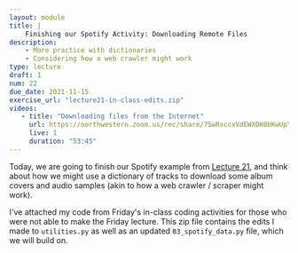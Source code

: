 ```yaml
---
layout: module
title: |
    Finishing our Spotify Activity: Downloading Remote Files
description:
    - More practice with dictionaries
    - Considering how a web crawler might work
type: lecture
draft: 1
num: 22
due_date: 2021-11-15
exercise_url: "lecture21-in-class-edits.zip"
videos:
   - title: "Downloading files from the Internet"
     url: https://northwestern.zoom.us/rec/share/7SwRsccxVdEWX0H8bKwUpYY2yAOrg8VQhk099dQ1_7Fmia5Gxy4RIZvC8BY4ZSp3.eJzX8WkKIELFm8TL?startTime=1604938761000
     live: 1
     duration: "53:45"
---
```


Today, we are going to finish our Spotify example from [Lecture 21](week08-lecture03), and think about how we might use a dictionary of tracks to download some album covers and audio samples (akin to how a web crawler / scraper might work).

I've attached my code from Friday's in-class coding activities for those who were not able to make the Friday lecture. This zip file contains the edits I made to `utilities.py` as well as an updated `03_spotify_data.py` file, which we will build on.